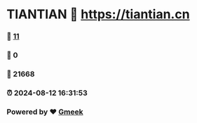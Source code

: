 # TIANTIAN :link: https://tiantian.cn 
### :page_facing_up: [11](https://tiantian.cn/tag.html) 
### :speech_balloon: 0 
### :hibiscus: 21668 
### :alarm_clock: 2024-08-12 16:31:53 
### Powered by :heart: [Gmeek](https://github.com/Meekdai/Gmeek)
